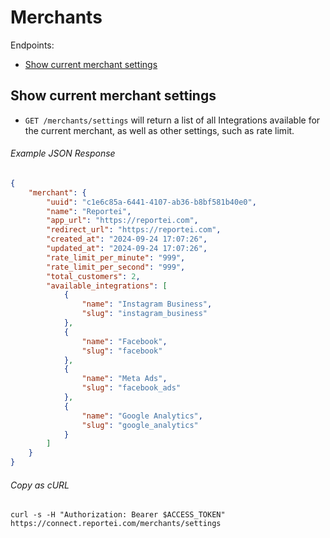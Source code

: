 Merchants
=========

Endpoints:

- [Show current merchant settings](#merchant-settings)

Show current merchant settings
-------------

* `GET /merchants/settings` will return a list of all Integrations available for the current merchant, as well as other settings, such as rate limit.

###### Example JSON Response
<!-- START GET /merchants/settings -->
```json
{
    "merchant": {
        "uuid": "c1e6c85a-6441-4107-ab36-b8bf581b40e0",
        "name": "Reportei",
        "app_url": "https://reportei.com",
        "redirect_url": "https://reportei.com",
        "created_at": "2024-09-24 17:07:26",
        "updated_at": "2024-09-24 17:07:26",
        "rate_limit_per_minute": "999",
        "rate_limit_per_second": "999",
        "total_customers": 2,
        "available_integrations": [
            {
                "name": "Instagram Business",
                "slug": "instagram_business"
            },
            {
                "name": "Facebook",
                "slug": "facebook"
            },
            {
                "name": "Meta Ads",
                "slug": "facebook_ads"
            },
            {
                "name": "Google Analytics",
                "slug": "google_analytics"
            }
        ]
    }
}
```
<!-- END GET /merchants/settings -->
###### Copy as cURL

``` shell
curl -s -H "Authorization: Bearer $ACCESS_TOKEN" https://connect.reportei.com/merchants/settings
```
